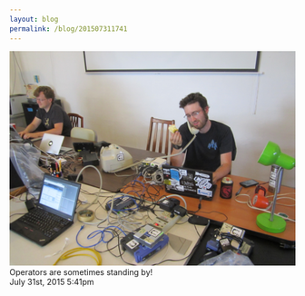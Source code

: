 ```yaml
---
layout: blog
permalink: /blog/201507311741
---
```


<img src="/blog/images/125555381134.jpg"/>
<div class="caption">Operators are sometimes standing by!

 </div>

<div id="footer">
<span id="timestamp"> July 31st, 2015 5:41pm </span>
</div>
